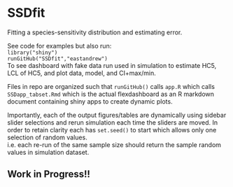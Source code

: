 # SSDfit
Fitting a species-sensitivity distribution and estimating error.  

See code for examples but also run:  
`library("shiny")`  
`runGitHub("SSDfit","eastandrew")`  
To see dashboard with fake data run used in simulation to estimate HC5, LCL of HC5, and plot data, model, and CI+max/min.  

Files in repo are organized such that `runGitHub()` calls `app.R` which calls `SSDapp_tabset.Rmd` which is the actual flexdashboard as an R markdown document containing shiny apps to create dynamic plots.  

Importantly, each of the output figures/tables are dynamically using sidebar slider selections and rerun simulation each time the sliders are moved.  In order to retain clarity each has `set.seed()` to start which allows only one selection of random values.  
i.e. each re-run of the same sample size should return the sample random values in simulation dataset.  


## Work in Progress!!
